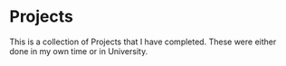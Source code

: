 # Projects
This is a collection of Projects that I have completed. These were either done in my own time or in University.
